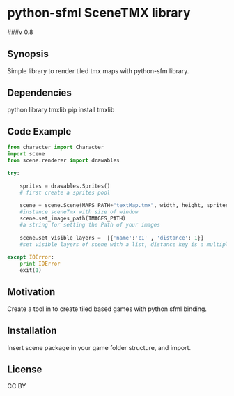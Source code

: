 # python-sfml  SceneTMX library
###v 0.8

## Synopsis
Simple library to render tiled tmx maps with python-sfm library.

## Dependencies
python library tmxlib
pip install tmxlib

## Code Example
```python
from character import Character
import scene
from scene.renderer import drawables

try:
    
    sprites = drawables.Sprites() 											
    # first create a sprites pool
    
    scene = scene.Scene(MAPS_PATH+"textMap.tmx", width, height, sprites) 	
    #instance sceneTmx with size of window
    scene.set_images_path(IMAGES_PATH)									 	
    #a string for setting the Path of your images
    	
    scene.set_visible_layers =  [{'name':'c1' , 'distance': 1}]				 
    #set visible layers of scene with a list, distance key is a multiplier for the parallax layer displacement 
    
except IOError: 
    print IOError
    exit(1)

```

## Motivation
Create a tool in to create tiled based games with python sfml binding.

## Installation
Insert scene package in your game folder structure, and import.

## License
CC BY
